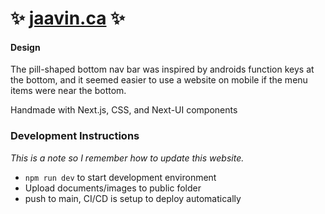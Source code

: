 # ✨ [jaavin.ca](https://jaavin.ca/) ✨


#### Design
The pill-shaped bottom nav bar was inspired by androids function keys at the bottom, and it seemed easier to use a website on mobile if the menu items were near the bottom.


Handmade with Next.js, CSS, and Next-UI components



### Development Instructions
*This is a note so I remember how to update this website.*
- `npm run dev` to start development environment 
- Upload documents/images to public folder
- push to main, CI/CD is setup to deploy automatically

